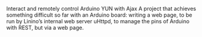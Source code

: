 Interact and remotely control Arduino YUN with Ajax
A project that achieves something difficult so far with an Arduino board: writing a web page, to be run by Linino’s internal web server uHttpd, to manage the pins of Arduino with REST, but via a web page.
